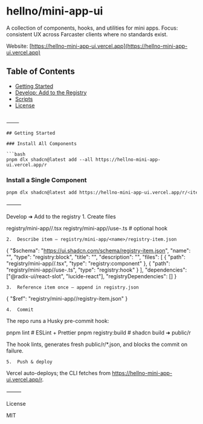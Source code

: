 # hellno/mini-app-ui

A collection of components, hooks, and utilities for mini apps.
Focus: consistent UX across Farcaster clients where no standards exist.

Website: [https://hellno-mini-app-ui.vercel.app](https://hellno-mini-app-ui.vercel.app)

## Table of Contents

- [Getting Started](#getting-started)
- [Develop: Add to the Registry](#develop-add-to-the-registry)
- [Scripts](#scripts)
- [License](#license)

```

⸻

## Getting Started

### Install All Components

```bash
pnpm dlx shadcn@latest add --all https://hellno-mini-app-ui.vercel.app/r
```

### Install a Single Component

```bash
pnpm dlx shadcn@latest add https://hellno-mini-app-ui.vercel.app/r/<item>.json
```


⸻

Develop ➜ Add to the registry
	1.	Create files

registry/mini-app/<name>/<name>.tsx
registry/mini-app/<name>/use-<name>.ts   # optional hook


	2.	Describe item – registry/mini-app/<name>/registry-item.json

{
  "$schema": "https://ui.shadcn.com/schema/registry-item.json",
  "name": "<name>",
  "type": "registry:block",
  "title": "<Readable title>",
  "description": "<Short pitch>",
  "files": [
    { "path": "registry/mini-app/<name>/<name>.tsx", "type": "registry:component" },
    { "path": "registry/mini-app/<name>/use-<name>.ts", "type": "registry:hook" }
  ],
  "dependencies": ["@radix-ui/react-slot", "lucide-react"],
  "registryDependencies": []
}


	3.	Reference item once – append in registry.json

{ "$ref": "registry/mini-app/<name>/registry-item.json" }


	4.	Commit
The repo runs a Husky pre-commit hook:

pnpm lint           # ESLint + Prettier
pnpm registry:build # shadcn build ➜ public/r

The hook lints, generates fresh public/r/*.json, and blocks the commit on failure.

	5.	Push & deploy
Vercel auto-deploys; the CLI fetches from
https://hellno-mini-app-ui.vercel.app/r.

⸻

License

MIT

